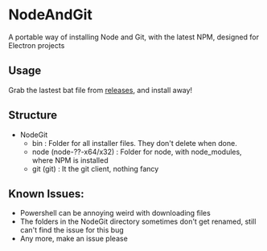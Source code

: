 # NodeAndGit
A portable way of installing Node and Git, with the latest NPM, designed for Electron projects

## Usage
Grab the lastest bat file from [releases](https://github.com/ImportProgram/NodeAndGit/releases), and install away!


## Structure
- NodeGit
  - bin : Folder for all installer files. They don't delete when done. 
  - node (node-??-x64/x32) : Folder for node, with node_modules, where NPM is installed
  - git (git) : It the git client, nothing fancy


## Known Issues:
- Powershell can be annoying weird with downloading files
- The folders in the NodeGit directory sometimes don't get renamed, still can't find the issue for this bug
- Any more, make an issue please
